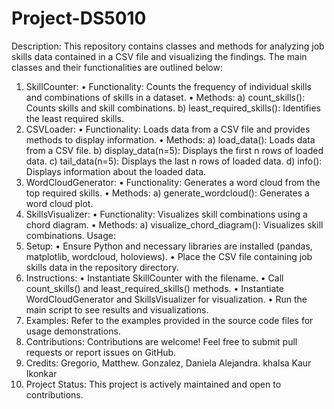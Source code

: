 # Project-DS5010

Description: This repository contains classes and methods for analyzing job skills data contained in a CSV file and visualizing the findings. The main classes and their functionalities are outlined below:
1.	SkillCounter: • Functionality: Counts the frequency of individual skills and combinations of skills in a dataset. • Methods: a) count_skills(): Counts skills and skill combinations. b) least_required_skills(): Identifies the least required skills.
2.	CSVLoader: • Functionality: Loads data from a CSV file and provides methods to display information. • Methods: a) load_data(): Loads data from a CSV file. b) display_data(n=5): Displays the first n rows of loaded data. c) tail_data(n=5): Displays the last n rows of loaded data. d) info(): Displays information about the loaded data.
3.	WordCloudGenerator: • Functionality: Generates a word cloud from the top required skills. • Methods: a) generate_wordcloud(): Generates a word cloud plot.
4.	SkillsVisualizer: • Functionality: Visualizes skill combinations using a chord diagram. • Methods: a) visualize_chord_diagram(): Visualizes skill combinations. Usage:
5.	Setup: • Ensure Python and necessary libraries are installed (pandas, matplotlib, wordcloud, holoviews). • Place the CSV file containing job skills data in the repository directory.
6.	Instructions: • Instantiate SkillCounter with the filename. • Call count_skills() and least_required_skills() methods. • Instantiate WordCloudGenerator and SkillsVisualizer for visualization. • Run the main script to see results and visualizations.
7.	Examples: Refer to the examples provided in the source code files for usage demonstrations.
8.	Contributions: Contributions are welcome! Feel free to submit pull requests or report issues on GitHub.
9. Credits: Gregorio, Matthew. Gonzalez, Daniela Alejandra. khalsa Kaur Ikonkar
10. Project Status: This project is actively maintained and open to contributions.
